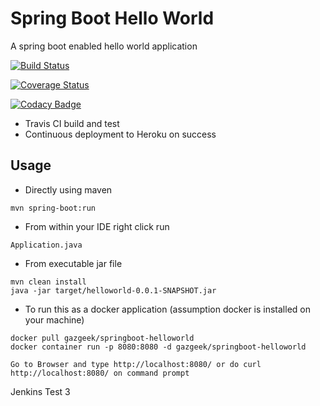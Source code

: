 # Spring Boot Hello World

A spring boot enabled hello world application

[![Build Status](https://travis-ci.org/s422346963/springboot-helloworld.svg?branch=master)](https://travis-ci.org/s422346963/springboot-helloworld.svg?branch=master)

[![Coverage Status](https://coveralls.io/repos/gazgeek/springboot-helloworld/badge.svg)](https://coveralls.io/r/gazgeek/springboot-helloworld)

[![Codacy Badge](https://app.codacy.com/project/badge/Grade/261472330eb84ce8b43607fef1a77fda)](https://www.codacy.com/manual/s422346963/springboot-helloworld?utm_source=github.com&amp;utm_medium=referral&amp;utm_content=s422346963/springboot-helloworld&amp;utm_campaign=Badge_Grade)

- Travis CI build and test
- Continuous deployment to Heroku on success

## Usage

- Directly using maven
```
mvn spring-boot:run
```

- From within your IDE right click run 
```
Application.java
```

- From executable jar file
```
mvn clean install
java -jar target/helloworld-0.0.1-SNAPSHOT.jar
```

- To run this as a docker application (assumption docker is installed on your machine)
```
docker pull gazgeek/springboot-helloworld
docker container run -p 8080:8080 -d gazgeek/springboot-helloworld

Go to Browser and type http://localhost:8080/ or do curl http://localhost:8080/ on command prompt
```


Jenkins Test 3
